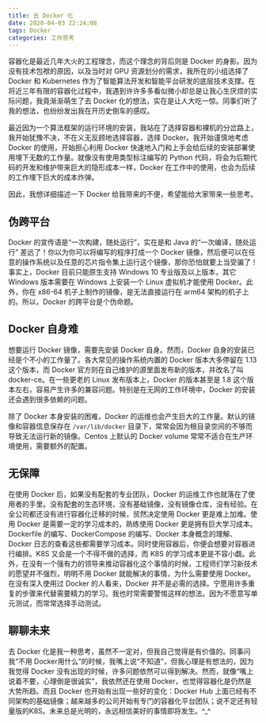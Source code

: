 ```yaml
---
title: 去 Docker 化
date: 2020-04-03 22:24:08
tags: Docker
categories: 工作思考
---
```

容器化是最近几年大火的工程理念，而这个理念的背后则是 Docker 的身影。因为没有技术包袱的原因，以及当时对 GPU 资源划分的需求，我所在的小组选择了 Docker 和 Kubernetes 作为了智能算法开发和智能平台研发的底层技术支撑。在将近三年有限的容器化过程中，我遇到许许多多看似微小却总是让我心生厌烦的实际问题，我竟渐渐萌生了去 Docker 化的想法，实在是让人大吃一惊。同事们听了我的想法，也纷纷发出我在开历史倒车的感叹。

最近因为一个算法框架的运行环境的安装，我站在了选择容器和裸机的分岔路上，我开始犹豫不决，不在义无反顾地选择容器，选择 Docker。我开始谨慎地考虑 Docker 的使用，开始担心利用 Docker 快速地入门和上手会给后续的安装部署使用埋下无数的工作量。就像没有使用类型标注编写的 Python 代码，将会为后期代码的开发和维护带来巨大的隐形成本一样，Docker 在工作中的使用，也会为后续的工作埋下巨大的成本炸弹。

因此，我想详细描述一下 Docker 给我带来的不便，希望能给大家带来一些思考。

## 伪跨平台

Docker 的宣传语是“一次构建，随处运行”，实在是和 Java 的“一次编译，随处运行” 差远了！你以为你可以将编写的程序打成一个 Docker 镜像，然后便可以在任意的操作系统以及任意的芯片指令集上运行这个镜像，那你恐怕就要上当受骗了！事实上，Docker 目前只能原生支持 Windows 10 专业版及以上版本，其它 Windows 版本需要在 Windows 上安装一个 Linux 虚拟机才能使用 Docker。此外，你在 x86-64 机子上制作的镜像，是无法直接运行在 arm64 架构的机子上的。所以，Docker 的跨平台是个伪命题。

## Docker 自身难

想要运行 Docker 镜像，需要先安装 Docker 自身。然而，Docker 自身的安装已经是个不小的工作量了。各大常见的操作系统内置的 Docker 版本大多停留在 1.13 这个版本，而 Docker 官方则在自己维护的源里面发布新的版本，并改名了叫 docker-ce。在一些更老的 Linux 发布版本上，Docker 的版本甚至是 1.8 这个版本左右，容易产生许多的兼容问题。特别是在无网的工作环境中，Docker 的安装还会遇到很多依赖的问题。

除了 Docker 本身安装的困难，Docker 的运维也会产生巨大的工作量。默认的镜像和容器信息保存在 `/var/lib/docker` 目录下，常常会因为根目录空间的不够而导致无法运行新的镜像。Centos 上默认的 Docker volume 常常不适合在生产环境使用，需要额外的配置。

## 无保障

在使用 Docker 后，如果没有配套的专业团队，Docker 的运维工作也就落在了使用者的手里。没有配套的生态环境，没有基础镜像，没有镜像仓库，没有经验。在全公司都还没有进行容器化迁移的时候，贸然决定使用 Docker 更是难上加难。使用 Docker 是需要一定的学习成本的，熟练使用 Docker 更是拥有巨大学习成本。Dockerfile 的编写、DockerCompose 的编写、Docker 本身概念的理解、Docker 日志的查看这些都需要学习成本。同时使用容器后，你便会想要对容器进行编排。K8S 又会是一个不得不做的选择，而 K8S 的学习成本更是不容小觑。此外，在没有一个强有力的领导来推动容器化这个事情的时候，工程师们学习新技术的愿望并不强烈，明明不用 Docker 就能解决的事情，为什么需要使用 Docker。在没有深入使用过 Docker 的人看来，Docker 并不是必需的选择。宁愿用许多重复的步骤来代替需要精力的学习。我也时常需要警惕这样的想法。因为不愿意写单元测试，而常常选择手动测试。

## 聊聊未来

去 Docker 化是我一种思考，虽然不一定对，但我自己觉得是有价值的。同事问我“不用 Docker用什么”的时候，我嘴上说“不知道”，但我心理是有想法的，因为我觉得 Docker 没有出现的时候，许多问题依然可以得到解决。然而，就像“嘴上说着不要，心理倒是很诚实”，我依然还在使用 Docker，也觉得容器化是仍然是大势所趋。而且 Docker 也开始有出现一些好的变化：Docker Hub 上面已经有不同架构的基础镜像；越来越多的公司开始有专门的容器化平台团队；说不定还有轻量版的K8S。未来总是光明的，永远相信美好的事情即将发生。^_^